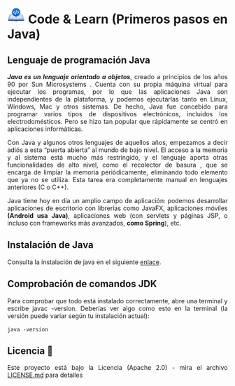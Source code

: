 <div align="justify">

# <img src=../../../../images/coding-book.png width="40"> Code & Learn (Primeros pasos en Java)

## Lenguaje de programación Java

___Java es un lenguaje orientado a objetos___, creado a principios de los años 90 por Sun Microsystems . Cuenta con su propia máquina virtual para ejecutar los programas, por lo que las aplicaciones Java son independientes de la plataforma, y ​​podemos ejecutarlas tanto en Linux, Windows, Mac y otros sistemas. De hecho, Java fue concebido para programar varios tipos de dispositivos electrónicos, incluidos los electrodomésticos. Pero se hizo tan popular que rápidamente se centró en aplicaciones informáticas.

Con Java y algunos otros lenguajes de aquellos años, empezamos a decir adiós a esta “puerta abierta” al mundo de bajo nivel. El acceso a la memoria y al sistema está mucho más restringido, y el lenguaje aporta otras funcionalidades de alto nivel, como el recolector de basura , que se encarga de limpiar la memoria periódicamente, eliminando todo elemento que ya no se utiliza. Esta tarea era completamente manual en lenguajes anteriores (C o C++).

Java tiene hoy en día un amplio campo de aplicación: podemos desarrollar aplicaciones de escritorio con librerías como JavaFX, aplicaciones móviles __(Android usa Java)__, aplicaciones web (con servlets y páginas JSP, o incluso con frameworks más avanzados, __como Spring__), etc.

## Instalación de Java

Consulta la instalación de java en el siguiente [enlace](../../../../comun/jdk/README.md).

## Comprobación de comandos JDK

Para comprobar que todo está instalado correctamente, abre una terminal y escribe javac -version. Deberías ver algo como esto en la terminal (la versión puede variar según tu instalación actual):

```code
java -version
```

## Licencia 📄

Este proyecto está bajo la Licencia (Apache 2.0) - mira el archivo [LICENSE.md](../../../../LICENSE) para detalles

</div>